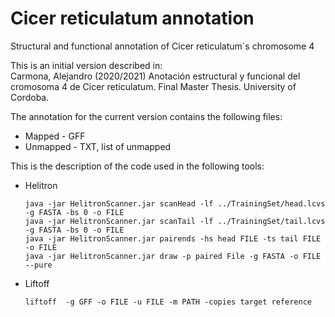 # Cicer reticulatum annotation
Structural and functional annotation of Cicer reticulatum´s chromosome 4  
  
  This is an initial version described in:  
Carmona, Alejandro (2020/2021) Anotación estructural y funcional del cromosoma 4 de Cicer reticulatum. Final Master Thesis. University of Cordoba.  

The annotation for the current version contains the following files:  
  
  * Mapped - GFF  
  * Unmapped - TXT, list of unmapped  
  
This is the description of the code used in the following tools:  
  
  * Helitron  
          
        java -jar HelitronScanner.jar scanHead -lf ../TrainingSet/head.lcvs -g FASTA -bs 0 -o FILE  
        java -jar HelitronScanner.jar scanTail -lf ../TrainingSet/tail.lcvs -g FASTA -bs 0 -o FILE  
        java -jar HelitronScanner.jar pairends -hs head FILE -ts tail FILE -o FILE  
        java -jar HelitronScanner.jar draw -p paired File -g FASTA -o FILE --pure
      
  * Liftoff  

        liftoff  -g GFF -o FILE -u FILE -m PATH -copies target reference
